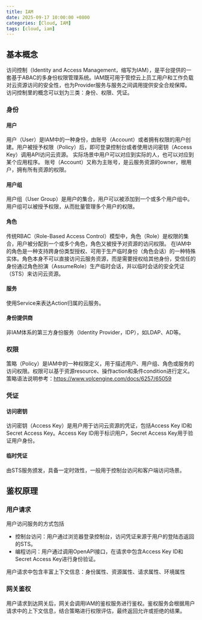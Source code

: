 ```yaml
---
title: IAM
date: 2025-09-17 10:00:00 +0800
categories: [Cloud, IAM]
tags: [cloud, iam]
---
```


## 基本概念
访问控制（Identity and Access Management，缩写为IAM），是平台提供的一套基于ABAC的多身份权限管理系统。IAM既可用于管控云上员工用户和工作负载对云资源访问的安全性，也为Provider服务与服务之间调用提供安全合规保障。
访问控制里的概念可以划为三类：身份、权限、凭证。

### 身份
#### 用户
用户（User）是IAM中的一种身份，由账号（Account）或者拥有权限的用户创建。用户被授予权限（Policy）后，即可登录控制台或者使用访问密钥（Access Key）调用API访问云资源。
实际场景中用户可以对应到实际的人，也可以对应到某个应用程序。
账号（Account）又称为主账号，是云服务资源的owner，根用户，拥有所有资源的权限。

#### 用户组
用户组（User Group）是用户的集合，用户可以被添加到一个或多个用户组中。用户组可以被授予权限，从而批量管理多个用户的权限。

#### 角色
传统RBAC（Role-Based Access Control）模型中，角色（Role）是权限的集合，用户被分配到一个或多个角色，角色又被授予对资源的访问权限。
在IAM中的角色是一种支持跨身份类型授权、可用于生产临时身份（角色会话）的一种特殊实体。角色本身不可以直接访问云服务资源，而是需要授权给其他身份，受信任的身份通过角色扮演（AssumeRole）生产临时会话，并以临时会话的安全凭证（STS）来访问云资源。

#### 服务
使用Service来表达Action归属的云服务。

#### 身份提供商
非IAM体系的第三方身份服务（Identity Provider，IDP），如LDAP、AD等。


### 权限
策略（Policy）是IAM中的一种权限定义，用于描述用户、用户组、角色或服务的访问权限。权限可以基于资源resource、操作action和条件condition进行定义。策略语法说明参考：https://www.volcengine.com/docs/6257/65059

### 凭证
#### 访问密钥
访问密钥（Access Key）是用户用于访问云资源的凭证，包括Access Key ID和Secret Access Key。Access Key ID用于标识用户，Secret Access Key用于验证用户身份。
#### 临时凭证
由STS服务颁发，具备一定时效性，一般用于控制台访问和客户端访问场景。


## 鉴权原理
### 用户请求
用户访问服务的方式包括
* 控制台访问：用户通过浏览器登录控制台，访问凭证来源于用户的登陆态返回的STS。
* 编程访问：用户通过调用OpenAPI接口，在请求中包含Access Key ID和Secret Access Key进行身份验证。

用户请求中包含丰富上下文信息：身份属性、资源属性、请求属性、环境属性

### 网关鉴权
用户请求到达网关后，网关会调用IAM的鉴权服务进行鉴权。鉴权服务会根据用户请求中的上下文信息，结合策略进行权限评估，最终返回允许或拒绝的结果。
